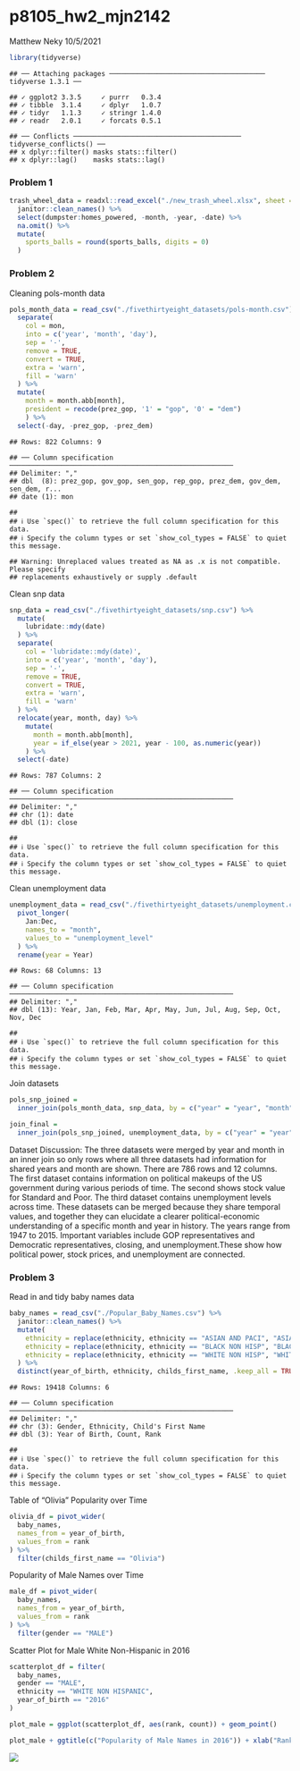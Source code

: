 p8105\_hw2\_mjn2142
================
Matthew Neky
10/5/2021

``` r
library(tidyverse)
```

    ## ── Attaching packages ─────────────────────────────────────── tidyverse 1.3.1 ──

    ## ✓ ggplot2 3.3.5     ✓ purrr   0.3.4
    ## ✓ tibble  3.1.4     ✓ dplyr   1.0.7
    ## ✓ tidyr   1.1.3     ✓ stringr 1.4.0
    ## ✓ readr   2.0.1     ✓ forcats 0.5.1

    ## ── Conflicts ────────────────────────────────────────── tidyverse_conflicts() ──
    ## x dplyr::filter() masks stats::filter()
    ## x dplyr::lag()    masks stats::lag()

### Problem 1

``` r
trash_wheel_data = readxl::read_excel("./new_trash_wheel.xlsx", sheet = "Mr. Trash Wheel") %>%
  janitor::clean_names() %>%
  select(dumpster:homes_powered, -month, -year, -date) %>%
  na.omit() %>% 
  mutate(
    sports_balls = round(sports_balls, digits = 0)
  )
```

### Problem 2

Cleaning pols-month data

``` r
pols_month_data = read_csv("./fivethirtyeight_datasets/pols-month.csv") %>% 
  separate(
    col = mon,
    into = c('year', 'month', 'day'),
    sep = '-',
    remove = TRUE,
    convert = TRUE,
    extra = 'warn',
    fill = 'warn'
  ) %>% 
  mutate(
    month = month.abb[month],
    president = recode(prez_gop, '1' = "gop", '0' = "dem")
    ) %>% 
  select(-day, -prez_gop, -prez_dem)
```

    ## Rows: 822 Columns: 9

    ## ── Column specification ────────────────────────────────────────────────────────
    ## Delimiter: ","
    ## dbl  (8): prez_gop, gov_gop, sen_gop, rep_gop, prez_dem, gov_dem, sen_dem, r...
    ## date (1): mon

    ## 
    ## ℹ Use `spec()` to retrieve the full column specification for this data.
    ## ℹ Specify the column types or set `show_col_types = FALSE` to quiet this message.

    ## Warning: Unreplaced values treated as NA as .x is not compatible. Please specify
    ## replacements exhaustively or supply .default

Clean snp data

``` r
snp_data = read_csv("./fivethirtyeight_datasets/snp.csv") %>% 
  mutate(
    lubridate::mdy(date)
  ) %>% 
  separate(
    col = 'lubridate::mdy(date)',
    into = c('year', 'month', 'day'),
    sep = '-',
    remove = TRUE,
    convert = TRUE,
    extra = 'warn',
    fill = 'warn'
  ) %>% 
  relocate(year, month, day) %>% 
    mutate(
      month = month.abb[month],
      year = if_else(year > 2021, year - 100, as.numeric(year))
    ) %>% 
  select(-date)
```

    ## Rows: 787 Columns: 2

    ## ── Column specification ────────────────────────────────────────────────────────
    ## Delimiter: ","
    ## chr (1): date
    ## dbl (1): close

    ## 
    ## ℹ Use `spec()` to retrieve the full column specification for this data.
    ## ℹ Specify the column types or set `show_col_types = FALSE` to quiet this message.

Clean unemployment data

``` r
unemployment_data = read_csv("./fivethirtyeight_datasets/unemployment.csv") %>% 
  pivot_longer(
    Jan:Dec,
    names_to = "month",
    values_to = "unemployment_level"
  ) %>% 
  rename(year = Year)
```

    ## Rows: 68 Columns: 13

    ## ── Column specification ────────────────────────────────────────────────────────
    ## Delimiter: ","
    ## dbl (13): Year, Jan, Feb, Mar, Apr, May, Jun, Jul, Aug, Sep, Oct, Nov, Dec

    ## 
    ## ℹ Use `spec()` to retrieve the full column specification for this data.
    ## ℹ Specify the column types or set `show_col_types = FALSE` to quiet this message.

Join datasets

``` r
pols_snp_joined = 
  inner_join(pols_month_data, snp_data, by = c("year" = "year", "month" = "month"))

join_final =
  inner_join(pols_snp_joined, unemployment_data, by = c("year" = "year", "month" = "month"))
```

Dataset Discussion: The three datasets were merged by year and month in
an inner join so only rows where all three datasets had information for
shared years and month are shown. There are 786 rows and 12 columns. The
first dataset contains information on political makeups of the US
government during various periods of time. The second shows stock value
for Standard and Poor. The third dataset contains unemployment levels
across time. These datasets can be merged because they share temporal
values, and together they can elucidate a clearer political-economic
understanding of a specific month and year in history. The years range
from 1947 to 2015. Important variables include GOP representatives and
Democratic representatives, closing, and unemployment.These show how
political power, stock prices, and unemployment are connected.

### Problem 3

Read in and tidy baby names data

``` r
baby_names = read_csv("./Popular_Baby_Names.csv") %>% 
  janitor::clean_names() %>% 
  mutate(
    ethnicity = replace(ethnicity, ethnicity == "ASIAN AND PACI", "ASIAN AND PACIFIC ISLANDER"),
    ethnicity = replace(ethnicity, ethnicity == "BLACK NON HISP", "BLACK NON HISPANIC"),
    ethnicity = replace(ethnicity, ethnicity == "WHITE NON HISP", "WHITE NON HISPANIC")
  ) %>% 
  distinct(year_of_birth, ethnicity, childs_first_name, .keep_all = TRUE)
```

    ## Rows: 19418 Columns: 6

    ## ── Column specification ────────────────────────────────────────────────────────
    ## Delimiter: ","
    ## chr (3): Gender, Ethnicity, Child's First Name
    ## dbl (3): Year of Birth, Count, Rank

    ## 
    ## ℹ Use `spec()` to retrieve the full column specification for this data.
    ## ℹ Specify the column types or set `show_col_types = FALSE` to quiet this message.

Table of “Olivia” Popularity over Time

``` r
olivia_df = pivot_wider(
  baby_names,
  names_from = year_of_birth,
  values_from = rank
) %>% 
  filter(childs_first_name == "Olivia")
```

Popularity of Male Names over Time

``` r
male_df = pivot_wider(
  baby_names,
  names_from = year_of_birth,
  values_from = rank
) %>% 
  filter(gender == "MALE")
```

Scatter Plot for Male White Non-Hispanic in 2016

``` r
scatterplot_df = filter(
  baby_names,
  gender == "MALE",
  ethnicity == "WHITE NON HISPANIC",
  year_of_birth == "2016"
)

plot_male = ggplot(scatterplot_df, aes(rank, count)) + geom_point()

plot_male + ggtitle(c("Popularity of Male Names in 2016")) + xlab("Rank in Popularity of Name") +ylab("Number of Children with Name")
```

![](p8105_hw2_mjn2142_files/figure-gfm/unnamed-chunk-9-1.png)<!-- -->
